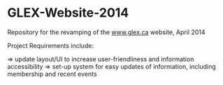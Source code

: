GLEX-Website-2014
=================

Repository for the revamping of the www.glex.ca website, April 2014

Project Requirements include:

=> update layout/UI to increase user-friendliness and information accessibility
=> set-up system for easy updates of information, including membership and recent events
